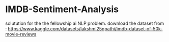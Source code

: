 # IMDB-Sentiment-Analysis
solutution for the the fellowship ai NLP problem. download the dataset from :  https://www.kaggle.com/datasets/lakshmi25npathi/imdb-dataset-of-50k-movie-reviews

